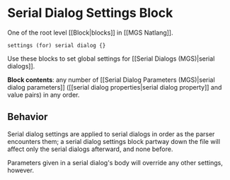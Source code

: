 # Serial Dialog Settings Block

One of the root level [[Block|blocks]] in [[MGS Natlang]].

```
settings (for) serial dialog {}
```

Use these blocks to set global settings for [[Serial Dialogs (MGS)|serial dialogs]].

**Block contents**: any number of [[Serial Dialog Parameters (MGS)|serial dialog parameters]] ([[serial dialog properties|serial dialog property]] and value pairs) in any order.

## Behavior

Serial dialog settings are applied to serial dialogs in order as the parser encounters them; a serial dialog settings block partway down the file will affect only the serial dialogs afterward, and none before.

Parameters given in a serial dialog's body will override any other settings, however.
